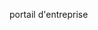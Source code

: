 <Token xmlns:xlink="http://www.w3.org/1999/xlink">portail d'entreprise</Token>

<!--HONumber=Jul16_HO3-->


